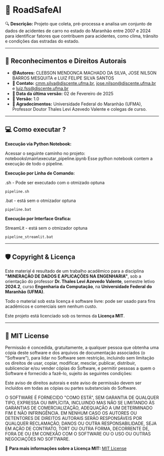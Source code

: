 # 🚗 RoadSafeAI

🔍 **Descrição:**
Projeto que coleta, pré-processa e analisa um conjunto de dados de acidentes de carro no estado do Maranhão entre 2007 e 2024 para identificar fatores que contribuem para acidentes, como clima, trânsito e condições das estradas do estado.

---

## 📌 Reconhecimentos e Direitos Autorais

- **@Autores:** CLEBSON MENDONCA MACHADO DA SILVA, JOSE NILSON BARROS MESQUITA e LUIZ FELIPE SILVA SANTOS
- **📧 Contato:** cmm.silva@discente.ufma.br, jose.nilson@discente.ufma.br e luiz.fss@discente.ufma.br
- **📅 Data da última versão:** 02 de Fevereiro de 2025
- **🔢 Versão:** 1.0
- **🙏 Agradecimentos:** Universidade Federal do Maranhão (UFMA), Professor Doutor Thales Levi Azevedo Valente e colegas de curso.

---

## :computer: **Como executar ?**

**Execução via Python Notebook:**

Acessar o seguinte caminho no projeto: notebooks\main\executar_pipeline.ipynb
Esse python notebook contem a execução de todo o pipeline. 


**Execução por Linha de Comando:**

.sh - Pode ser executado com o otmizado optuna
```
pipeline.sh
```
.bat - está sem o otmizador optuna
```
pipeline.bat
```
**Execução por Interface Grafica:**

StreamLit - está sem o otmizador optuna
```
pipeline_streamlit.bat
```

---

## 🛡️ Copyright & Licença

Este material é resultado de um trabalho acadêmico para a disciplina **"MINERAÇÃO DE DADOS E APLICAÇÕES NA ENGENHARIA"**, sob a orientação do professor **Dr. Thales Levi Azevedo Valente**, semestre letivo **2024.2**, curso **Engenharia da Computação**, na **Universidade Federal do Maranhão (UFMA)**.

Todo o material sob esta licença é software livre: pode ser usado para fins acadêmicos e comerciais sem nenhum custo.

Este projeto está licenciado sob os termos da **Licença MIT**.

---

## 📜 MIT License

 Permissão é concedida, gratuitamente, a qualquer pessoa que obtenha uma cópia deste software e dos arquivos de documentação associados (o "Software"), para lidar no Software sem restrição, incluindo sem limitação os direitos de usar, copiar, modificar, mesclar, publicar, distribuir, sublicenciar e/ou vender cópias do Software, e permitir pessoas a quem o Software é fornecido a fazê-lo, sujeito às seguintes condições:

 Este aviso de direitos autorais e este aviso de permissão devem ser incluídos em todas as cópias ou partes substanciais do Software.

 O SOFTWARE É FORNECIDO "COMO ESTÁ", SEM GARANTIA DE QUALQUER TIPO, EXPRESSA OU IMPLÍCITA, INCLUINDO MAS NÃO SE LIMITANDO ÀS GARANTIAS DE COMERCIALIZAÇÃO, ADEQUAÇÃO A UM DETERMINADO FIM E NÃO INFRINGÊNCIA. EM NENHUM CASO OS AUTORES OU DETENTORES DE DIREITOS AUTORAIS SERÃO RESPONSÁVEIS POR QUALQUER RECLAMAÇÃO, DANOS OU OUTRA RESPONSABILIDADE, SEJA EM AÇÃO DE CONTRATO, TORT OU OUTRA FORMA, DECORRENTE DE, FORA DE OU EM CONEXÃO COM O SOFTWARE OU O USO OU OUTRAS NEGOCIAÇÕES NO SOFTWARE.

🔗 **Para mais informações sobre a Licença MIT:** [MIT License](https://opensource.org/licenses/MIT)
